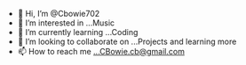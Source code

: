 - 👋 Hi, I’m @Cbowie702
- 👀 I’m interested in ...Music 
- 🌱 I’m currently learning ...Coding
- 💞️ I’m looking to collaborate on ...Projects and learning more 
- 📫 How to reach me ...CBowie.cb@gmail.com

<!---
Cbowie702/Cbowie702 is a ✨ special ✨ repository because its `README.md` (this file) appears on your GitHub profile.
You can click the Preview link to take a look at your changes.
--->
